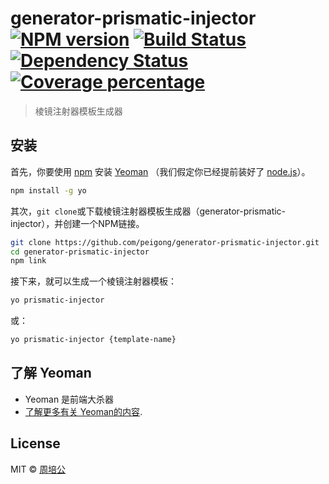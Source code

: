 # generator-prismatic-injector [![NPM version][npm-image]][npm-url] [![Build Status][travis-image]][travis-url] [![Dependency Status][daviddm-image]][daviddm-url] [![Coverage percentage][coveralls-image]][coveralls-url]
> 棱镜注射器模板生成器

## 安装

首先，你要使用 [npm](https://www.npmjs.com/) 安装 [Yeoman](http://yeoman.io) （我们假定你已经提前装好了 [node.js](https://nodejs.org/)）。

```bash
npm install -g yo
```

其次，`git clone`或下载棱镜注射器模板生成器（generator-prismatic-injector），并创建一个NPM链接。

```bash
git clone https://github.com/peigong/generator-prismatic-injector.git
cd generator-prismatic-injector
npm link
```

接下来，就可以生成一个棱镜注射器模板：

```bash
yo prismatic-injector
```

或：

```bash
yo prismatic-injector {template-name}
```

## 了解 Yeoman

 * Yeoman 是前端大杀器
 * [了解更多有关 Yeoman的内容](http://yeoman.io/).

## License

MIT © [周培公](http://www.peigong.net)


[npm-image]: https://badge.fury.io/js/generator-prismatic-injector.svg
[npm-url]: https://npmjs.org/package/generator-prismatic-injector
[travis-image]: https://travis-ci.org/peigong/generator-prismatic-injector.svg?branch=master
[travis-url]: https://travis-ci.org/peigong/generator-prismatic-injector
[daviddm-image]: https://david-dm.org/peigong/generator-prismatic-injector.svg?theme=shields.io
[daviddm-url]: https://david-dm.org/peigong/generator-prismatic-injector
[coveralls-image]: https://coveralls.io/repos/peigong/generator-prismatic-injector/badge.svg
[coveralls-url]: https://coveralls.io/r/peigong/generator-prismatic-injector
